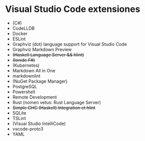 # Visual Studio Code extensiones

* (C#)
* CodeLLDB
* Docker
* ESLint
* Graphviz (dot) language support for Visual Studio Code
* Graphviz Markdown Preview
* ~~(Haskell Language Server && hlint)~~
* ~~(Ionide F#)~~
* (Kubernetes)
* Markdown All in One
* markdownlint
* (NuGet Package Manager)
* PostgreSQL
* Powershell
* Remote Development
* Rust (nomen vetus: Rust Language Server)
* ~~Simple GHC (Haskell) Integration et hlint~~
* SQLite
* TSLint
* (Visual Studio IntelliCode)
* vscode-proto3
* YAML
